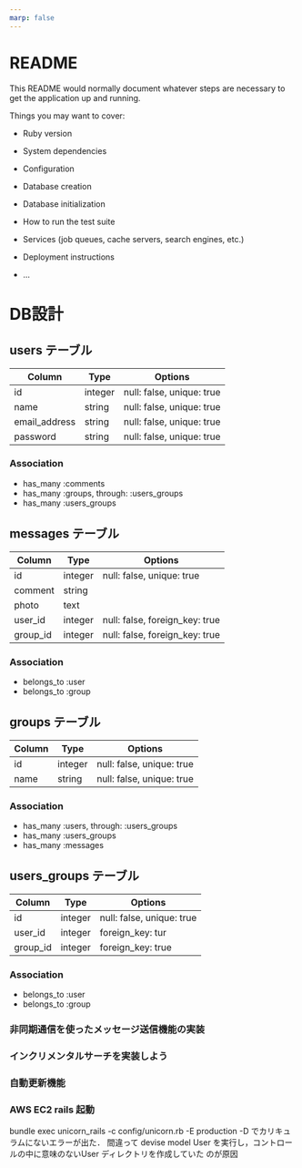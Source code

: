 ```yaml
---
marp: false
---
```


# README

This README would normally document whatever steps are necessary to get the
application up and running.

Things you may want to cover:

* Ruby version

* System dependencies

* Configuration

* Database creation

* Database initialization

* How to run the test suite

* Services (job queues, cache servers, search engines, etc.)

* Deployment instructions

* ...

# DB設計

## users テーブル

|Column|Type|Options|
|------|----|-------|
|id|integer|null: false, unique: true|
|name|string|null: false, unique: true|
|email_address|string|null: false, unique: true|
|password|string|null: false, unique: true|

### Association

- has_many :comments
- has_many :groups, through: :users_groups
- has_many :users_groups

## messages テーブル

|Column|Type|Options|
|------|----|-------|
|id|integer|null: false, unique: true|
|comment|string||
|photo|text||
|user_id|integer|null: false, foreign_key: true|
|group_id|integer|null: false, foreign_key: true|

### Association

- belongs_to :user
- belongs_to :group

## groups テーブル

|Column|Type|Options|
|------|----|-------|
|id|integer|null: false, unique: true|
|name|string|null: false, unique: true|

### Association

- has_many :users, through: :users_groups
- has_many :users_groups
- has_many :messages

## users_groups テーブル

|Column|Type|Options|
|------|----|-------|
|id|integer|null: false, unique: true|
|user_id|integer|foreign_key: tur|
|group_id|integer|foreign_key: true|

### Association

- belongs_to :user
- belongs_to :group

### 非同期通信を使ったメッセージ送信機能の実装

### インクリメンタルサーチを実装しよう

### 自動更新機能

### AWS EC2 rails 起動

bundle exec unicorn_rails -c config/unicorn.rb -E production -D
でカリキュラムにないエラーが出た．
間違って devise model User を実行し，コントロールの中に意味のないUser ディレクトリを作成していた
のが原因
